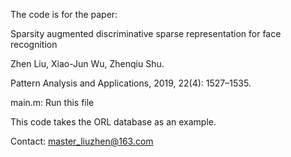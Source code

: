 The code is for the paper:

Sparsity augmented discriminative sparse representation for face recognition

Zhen Liu, Xiao-Jun Wu, Zhenqiu Shu.

Pattern Analysis and Applications, 2019, 22(4): 1527–1535.

main.m: Run this file

This code takes the ORL database as an example.

Contact: master_liuzhen@163.com
